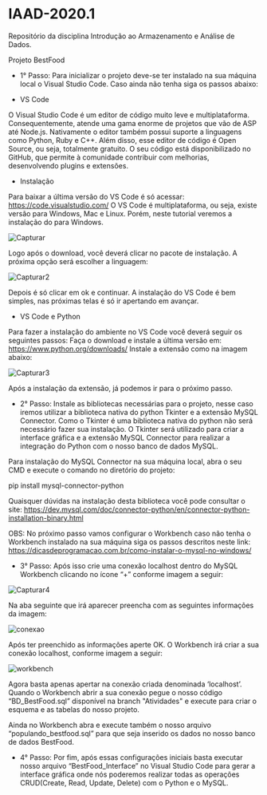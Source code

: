 # IAAD-2020.1
Repositório da disciplina Introdução ao Armazenamento e Análise de Dados.

Projeto BestFood

- 1° Passo: Para inicializar o projeto deve-se ter instalado na sua máquina local o Visual Studio Code. Caso ainda não tenha siga os passos abaixo:

- VS Code

O Visual Studio Code é um editor de código muito leve e multiplataforma. Consequentemente, atende uma gama enorme de projetos que vão de ASP até Node.js. Nativamente o editor também possui suporte a linguagens como Python, Ruby e C++. Além disso, esse editor de código é Open Source, ou seja, totalmente gratuito. O seu código está disponibilizado no GitHub, que permite à comunidade contribuir com melhorias, desenvolvendo plugins e extensões.

- Instalação

Para baixar a última versão do VS Code é só acessar: https://code.visualstudio.com/
O VS Code é multiplataforma, ou seja, existe versão para Windows, Mac e Linux. Porém, neste tutorial veremos a instalação do para Windows.

![Capturar](https://user-images.githubusercontent.com/33495675/124311988-f9caab00-db44-11eb-8b4f-fda709ce2577.PNG) 

Logo após o download, você deverá clicar no pacote de instalação. A próxima opção será escolher a linguagem:

![Capturar2](https://user-images.githubusercontent.com/33495675/124312592-ed931d80-db45-11eb-96dd-8121bbce784b.PNG)

Depois é só clicar em ok e continuar.
A instalação do VS Code é bem simples, nas próximas telas é só ir apertando em avançar.

- VS Code e Python

Para fazer a instalação do ambiente no VS Code você deverá seguir os seguintes passos:
Faça o download e instale a última versão em: https://www.python.org/downloads/
Instale a extensão como na imagem abaixo:

![Capturar3](https://user-images.githubusercontent.com/33495675/124312898-7b6f0880-db46-11eb-833f-1c1daa5436a5.PNG)

Após a instalação da extensão, já podemos ir para o próximo passo.

- 2° Passo:  Instale as bibliotecas necessárias para o projeto, nesse caso iremos utilizar a biblioteca nativa do python Tkinter e a extensão  MySQL Connector. Como o Tkinter é uma biblioteca nativa do python não será necessário fazer sua instalação. O Tkinter será utilizado para criar a interface gráfica e a extensão MySQL Connector para realizar a integração do Python com o nosso banco de dados MySQL. 

Para instalação do MySQL Connector na sua máquina local, abra o seu CMD e execute o comando no diretório do projeto: 

pip install mysql-connector-python

Quaisquer dúvidas na instalação desta biblioteca você pode consultar o site: https://dev.mysql.com/doc/connector-python/en/connector-python-installation-binary.html

OBS: No próximo passo vamos configurar o Workbench caso não tenha o Workbench instalado na sua máquina siga os passos descritos neste link: https://dicasdeprogramacao.com.br/como-instalar-o-mysql-no-windows/

- 3° Passo: Após isso crie uma conexão localhost dentro do MySQL Workbench clicando no ícone “+” conforme imagem a seguir:

![Capturar4](https://user-images.githubusercontent.com/33495675/124313710-a148dd00-db47-11eb-879b-02b1503fbf77.PNG)

Na aba seguinte que irá aparecer preencha com as seguintes informações da imagem:

![conexao](https://user-images.githubusercontent.com/33495675/124313758-b0c82600-db47-11eb-9982-739af06f84a6.PNG)

Após ter preenchido as informações aperte OK. O Workbench irá criar a sua conexão localhost, conforme imagem a seguir:

![workbench](https://user-images.githubusercontent.com/33495675/124313785-bde51500-db47-11eb-85de-ea132f3ebd26.PNG)

Agora basta apenas apertar na conexão criada denominada ‘localhost’. Quando o Workbench abrir a sua conexão pegue o nosso código “BD_BestFood.sql” disponível na branch "Atividades" e execute para criar o esquema e as tabelas do nosso projeto.

Ainda no Workbench abra e execute também o nosso arquivo “populando_bestfood.sql” para que seja inserido os dados no nosso banco de dados BestFood.

- 4° Passo: Por fim, após essas configurações iniciais basta executar nosso arquivo “BestFood_Interface” no Visual Studio Code para gerar a interface gráfica onde nós poderemos realizar todas as operações CRUD(Create, Read, Update, Delete) com o Python e o MySQL. 

